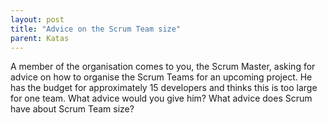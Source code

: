 ```yaml
---
layout: post
title: "Advice on the Scrum Team size"
parent: Katas
---
```

A member of the organisation comes to you, the Scrum Master, asking for advice on how to organise the Scrum Teams for an upcoming project. He has the budget for approximately 15 developers and thinks this is too large for one team. What advice would you give him? What advice does Scrum have about Scrum Team size?
